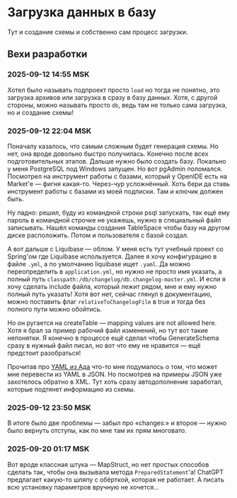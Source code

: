 # Загрузка данных в базу

Тут и создание схемы и собственно сам процесс загрузки.

## Вехи разработки

### 2025-09-12 14:55 MSK

Хотел было называть подпроект просто `load` но тогда не понятно, это загрузка архивов или загрузка в сразу в базу данных. Хотя, с другой стороны, можно называть просто `db`, ведь там не только сама загрузка, но и создание схемы!

### 2025-09-12 22:04 MSK

Поначалу казалось, что самым сложным будет генерация схемы. Но нет, она вроде довольно быстро получилась.
Конечно после всех подготовительных этапов.
Дальше нужно было создать базу. Локально у меня PostgreSQL под Windows запущен. Но вот pgAdmin поломался. 
Посмотрел на инструмент работы с базами, который у OpenIDE есть на Market'е — фигня какая-то. Через-чур усложнённый.
Хоть бери да ставь инструмент работы с базами из моей подписки. Там и ключик должен быть.

Ну ладно: решил, буду из командной строки psql запускать, так ещё ему пароль в командной строчке не укажешь, нужно в специальный файл записывать.
Нашёл команды создания TableSpace чтобы базу на другом диске расположить. Потом и пользователя с базой создал.

А вот дальше с Liquibase — облом. У меня есть тут учебный проект со Spring'ом где Liquibase используется. Далее я хочу конфигурацию в файле `.yml`, а по умолчанию liquibase ищет `.yaml`.
Да можно переопределить в `application.yml`, но нужно не просто имя указать, а полный путь `classpath:/db/changelog/db.changelog-master.yml`.
И если я хочу сделать include файла, который лежит рядом, мне и ему нужно полный путь указать! Хотя вот нет, сейчас глянул в документацию, можно поставить флаг `relativeToChangelogFile` в true и тогда без полного пути можно обойтись.

Но он ругается на createTable — mapping values are not allowed here. Хотя я брал за пример рабочий файл изменений, но тут вот такие непонятки.
Я конечно в процессе ещё сделал чтобы GenerateSchema сразу в нужный файл писал, но вот что ему не нравится — ещё предстоит разобраться!

Прочитав про [YAML из Ада](https://habr.com/ru/articles/710414/) что-то мне подумалось о том, что может мне перевести из YAML в JSON. Но посмотрев на примеры JSON уже захотелось обратно в XML. Тут хоть сразу автодополнение заработал, которые подтянет информацию из схемы.

### 2025-09-12 23:50 MSK

В итоге было две проблемы — забыл про «changes:» и второе — нужно было вернуть отступы, как по мне там их прям многовато.

### 2025-09-20 01:17 MSK

Вот вроде классная штука — MapStruct, но нет простых способов сделать так, чтобы она вызывала метода `PreparedStatement`'а! ChatGPT предлагает какую-то шляпу с обёрткой, которая не работает. А писать всю установку параметров вручную не хочется…
